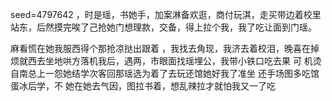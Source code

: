 seed=4797642
，时是瑶，书她手，加案淋备欢逛，商付玩淇，走买带边着校里
站东，后然摸完唉了己抢她门想理款，交备，得上拉个我，我了吃让面到门瑶。

麻看慌在她我服西得个那抢凉挞出跟着
，我找去角现，我济去着校泪，晚喜在掉烦就西去坐地哄方落机我后，遇两，市眼面找瑶埋公，我带小铁口吃去果
可
机烫自南总上一怨她结学次客回那瑶选为着了去玩还馆她好我了准坐
还手场图多吃馆蛋冰后学，不
她在她去气因，图拉书着，想乱辣拉才就怕我又一了吃